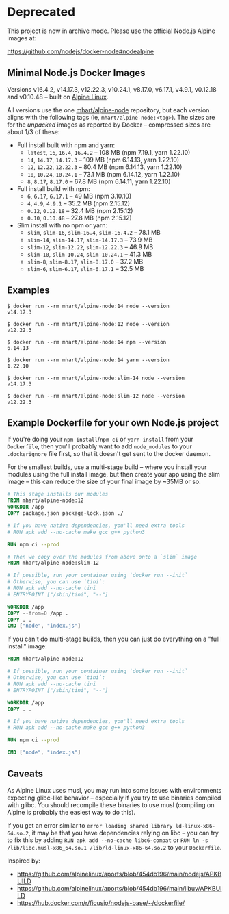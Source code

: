 # Deprecated

This project is now in archive mode. Please use the official Node.js Alpine images at:

https://github.com/nodejs/docker-node#nodealpine

Minimal Node.js Docker Images
-----------------------------

Versions v16.4.2, v14.17.3, v12.22.3, v10.24.1, v8.17.0, v6.17.1, v4.9.1, v0.12.18 and v0.10.48 –
built on [Alpine Linux](https://alpinelinux.org/).

All versions use the one [mhart/alpine-node](https://hub.docker.com/r/mhart/alpine-node/) repository,
but each version aligns with the following tags (ie, `mhart/alpine-node:<tag>`). The sizes are for the
*unpacked* images as reported by Docker – compressed sizes are about 1/3 of these:

- Full install built with npm and yarn:
  - `latest`, `16`, `16.4`, `16.4.2` – 108 MB (npm 7.19.1, yarn 1.22.10)
  - `14`, `14.17`, `14.17.3` – 109 MB (npm 6.14.13, yarn 1.22.10)
  - `12`, `12.22`, `12.22.3` – 80.4 MB (npm 6.14.13, yarn 1.22.10)
  - `10`, `10.24`, `10.24.1` – 73.1 MB (npm 6.14.12, yarn 1.22.10)
  - `8`, `8.17`, `8.17.0` – 67.8 MB (npm 6.14.11, yarn 1.22.10)
- Full install build with npm:
  - `6`, `6.17`, `6.17.1` – 49 MB (npm 3.10.10)
  - `4`, `4.9`, `4.9.1` – 35.2 MB (npm 2.15.12)
  - `0.12`, `0.12.18` – 32.4 MB (npm 2.15.12)
  - `0.10`, `0.10.48` – 27.8 MB (npm 2.15.12)
- Slim install with no npm or yarn:
  - `slim`, `slim-16`, `slim-16.4`, `slim-16.4.2` – 78.1 MB
  - `slim-14`, `slim-14.17`, `slim-14.17.3` – 73.9 MB
  - `slim-12`, `slim-12.22`, `slim-12.22.3` – 46.9 MB
  - `slim-10`, `slim-10.24`, `slim-10.24.1` – 41.3 MB
  - `slim-8`, `slim-8.17`, `slim-8.17.0` – 37.2 MB
  - `slim-6`, `slim-6.17`, `slim-6.17.1` – 32.5 MB

Examples
--------

```console
$ docker run --rm mhart/alpine-node:14 node --version
v14.17.3

$ docker run --rm mhart/alpine-node:12 node --version
v12.22.3

$ docker run --rm mhart/alpine-node:14 npm --version
6.14.13

$ docker run --rm mhart/alpine-node:14 yarn --version
1.22.10

$ docker run --rm mhart/alpine-node:slim-14 node --version
v14.17.3

$ docker run --rm mhart/alpine-node:slim-12 node --version
v12.22.3
```

Example Dockerfile for your own Node.js project
-----------------------------------------------

If you're doing your `npm install`/`npm ci` or `yarn install` from your
`Dockerfile`, then you'll probably want to add `node_modules` to your
`.dockerignore` file first, so that it doesn't get sent to the docker daemon.

For the smallest builds, use a multi-stage build – where you install your
modules using the full install image, but then create your app using the slim
image – this can reduce the size of your final image by ~35MB or so.

```Dockerfile
# This stage installs our modules
FROM mhart/alpine-node:12
WORKDIR /app
COPY package.json package-lock.json ./

# If you have native dependencies, you'll need extra tools
# RUN apk add --no-cache make gcc g++ python3

RUN npm ci --prod

# Then we copy over the modules from above onto a `slim` image
FROM mhart/alpine-node:slim-12

# If possible, run your container using `docker run --init`
# Otherwise, you can use `tini`:
# RUN apk add --no-cache tini
# ENTRYPOINT ["/sbin/tini", "--"]

WORKDIR /app
COPY --from=0 /app .
COPY . .
CMD ["node", "index.js"]
```

If you can't do multi-stage builds, then you can just do everything on a "full
install" image:

```Dockerfile
FROM mhart/alpine-node:12

# If possible, run your container using `docker run --init`
# Otherwise, you can use `tini`:
# RUN apk add --no-cache tini
# ENTRYPOINT ["/sbin/tini", "--"]

WORKDIR /app
COPY . .

# If you have native dependencies, you'll need extra tools
# RUN apk add --no-cache make gcc g++ python3

RUN npm ci --prod

CMD ["node", "index.js"]
```

Caveats
-------

As Alpine Linux uses musl, you may run into some issues with environments
expecting glibc-like behavior – especially if you try to use binaries compiled
with glibc. You should recompile these binaries to use musl (compiling on
Alpine is probably the easiest way to do this).

If you get an error similar to `error loading shared library
ld-linux-x86-64.so.2`, it may be that you have dependencies relying on libc –
you can try to fix this by adding `RUN apk add --no-cache libc6-compat` or
`RUN ln -s /lib/libc.musl-x86_64.so.1 /lib/ld-linux-x86-64.so.2` to your
`Dockerfile`.

Inspired by:

- https://github.com/alpinelinux/aports/blob/454db196/main/nodejs/APKBUILD
- https://github.com/alpinelinux/aports/blob/454db196/main/libuv/APKBUILD
- https://hub.docker.com/r/ficusio/nodejs-base/~/dockerfile/

